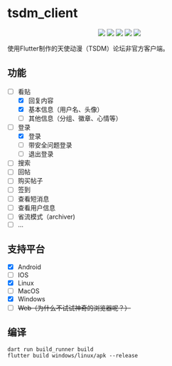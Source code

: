 # tsdm_client

<div align="center">
    <p>
        <a href="https://github.com/realth000/tsdm_client/releases">
            <img src="https://img.shields.io/badge/-Android-313196?logo=android&logoColor=f0f0f0"/></a>
        <a href="https://github.com/realth000/tsdm_client/releases">
            <img src="https://img.shields.io/badge/-Linux-313196?&logo=Linux&logoColor=f0f0f0"/></a>
        <a href="https://github.com/realth000/tsdm_client/releases">
            <img src="https://img.shields.io/badge/-Windows-313196?&logo=Windows&logoColor=f0f0f0"/></a>
        <a href="https://flutter.dev/">
            <img src="https://img.shields.io/badge/Flutter-3.13-blue?logo=flutter"/></a>
        <a href="https://github.com/realth000/tsdm_client/blob/master/LICENSE">
            <img src="https://img.shields.io/github/license/realth000/tsdm_client"/></a>
    </p>
</div>

使用Flutter制作的天使动漫（TSDM）论坛非官方客户端。

## 功能

* [ ] 看贴
    * [x] 回复内容
    * [x] 基本信息（用户名、头像）
    * [ ] 其他信息（分组、徽章、心情等）
* [ ] 登录
    * [x] 登录
    * [ ] 带安全问题登录
    * [ ] 退出登录
* [ ] 搜索
* [ ] 回帖
* [ ] 购买帖子
* [ ] 签到
* [ ] 查看短消息
* [ ] 查看用户信息
* [ ] 省流模式（archiver)
* [ ] ...

## 支持平台

* [x] Android
* [ ] IOS
* [x] Linux
* [ ] MacOS
* [x] Windows
* [ ] ~~Web（为什么不试试神奇的浏览器呢？）~~

## 编译

``` shell
dart run build_runner build
flutter build windows/linux/apk --release
```

